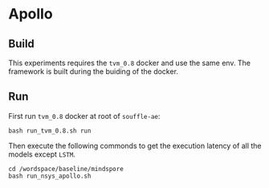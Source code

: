 # Apollo

## Build
This experiments requires the `tvm_0.8` docker and use the same env.
The framework is built during the buiding of the docker.

## Run 
First run `tvm_0.8` docker at root of `souffle-ae`:
```shell
bash run_tvm_0.8.sh run
```
Then execute the following commonds to get the execution latency of all the models except `LSTM`.
```shell
cd /wordspace/baseline/mindspore
bash run_nsys_apollo.sh
``` 
